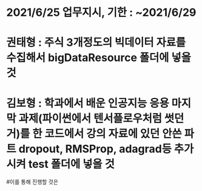 # 2021/6/25 업무지시, 기한 : ~2021/6/29
# 권태형 : 주식 3개정도의 빅데이터 자료를 수집해서 bigDataResource 폴더에 넣을 것

# 김보형 : 학과에서 배운 인공지능 응용 마지막 과제(파이썬에서 텐서플로우처럼 썻던 거)를 한 코드에서 강의 자료에 있던 안쓴 파트 dropout, RMSProp, adagrad등 추가 시켜 test 폴더에 넣을 것

#이를 통해 진행할 것은 
